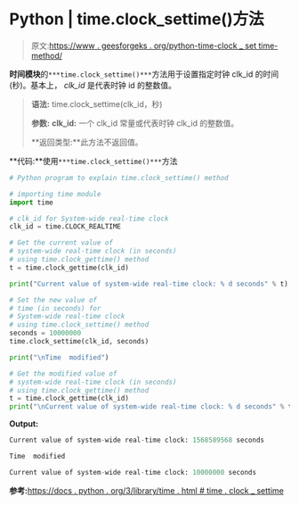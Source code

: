 # Python | time.clock_settime()方法

> 原文:[https://www . geesforgeks . org/python-time-clock _ set time-method/](https://www.geeksforgeeks.org/python-time-clock_settime-method/)

**时间模块**的`***time.clock_settime()***`方法用于设置指定时钟 clk_id 的时间(秒)。基本上， *clk_id* 是代表时钟 id 的整数值。

> **语法:** time.clock_settime(clk_id，秒)
> 
> **参数:**
> **clk_id:** 一个 clk_id 常量或代表时钟 clk_id 的整数值。
> 
> **返回类型:**此方法不返回值。

**代码:**使用`***time.clock_settime()***`方法

```py
# Python program to explain time.clock_settime() method

# importing time module
import time

# clk_id for System-wide real-time clock
clk_id = time.CLOCK_REALTIME

# Get the current value of
# system-wide real-time clock (in seconds)
# using time.clock_gettime() method
t = time.clock_gettime(clk_id) 

print("Current value of system-wide real-time clock: % d seconds" % t)

# Set the new value of
# time (in seconds) for
# System-wide real-time clock
# using time.clock_settime() method
seconds = 10000000
time.clock_settime(clk_id, seconds)

print("\nTime  modified")

# Get the modified value of
# system-wide real-time clock (in seconds)
# using time.clock_gettime() method
t = time.clock_gettime(clk_id) 
print("\nCurrent value of system-wide real-time clock: % d seconds" % t)
```

**Output:**

```py
Current value of system-wide real-time clock: 1568589568 seconds

Time  modified

Current value of system-wide real-time clock: 10000000 seconds

```

**参考:**[https://docs . python . org/3/library/time . html # time . clock _ settime](https://docs.python.org/3/library/time.html#time.clock_settime)